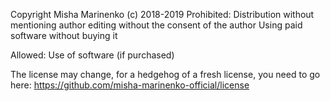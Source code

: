 Copyright Misha Marinenko (c) 2018-2019
Prohibited:
Distribution without mentioning author
editing without the consent of the author
Using paid software without buying it


Allowed:
Use of software (if purchased)






The license may change, for a hedgehog of a fresh license, you need to go here: https://github.com/misha-marinenko-official/license

